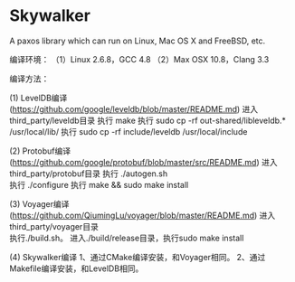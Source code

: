 # Skywalker
A paxos library which can run on Linux, Mac OS X and FreeBSD, etc.

编译环境：
（1）Linux 2.6.8，GCC 4.8
（2）Max OSX 10.8，Clang 3.3

编译方法：

(1) LevelDB编译(https://github.com/google/leveldb/blob/master/README.md) 
进入third_party/leveldb目录 
执行 make
执行 sudo cp -rf out-shared/libleveldb.* /usr/local/lib/ 
执行 sudo cp -rf include/leveldb /usr/local/include

(2) Protobuf编译(https://github.com/google/protobuf/blob/master/src/README.md) 
进入third_party/protobuf目录 
执行 ./autogen.sh   
执行 ./configure
执行 make && sudo make install


(3) Voyager编译(https://github.com/QiumingLu/voyager/blob/master/README.md) 
进入third_party/voyager目录  
执行./build.sh。
进入./build/release目录，执行sudo make install

(4) Skywalker编译
1、通过CMake编译安装，和Voyager相同。
2、通过Makefile编译安装，和LevelDB相同。
